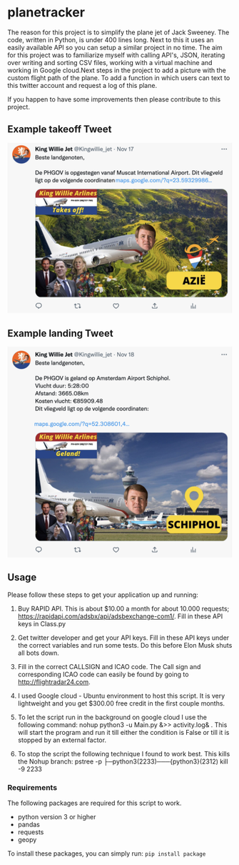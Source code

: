 # planetracker
The reason for this project is to simplify the plane jet of Jack Sweeney. The code, written in Python, is under 400 lines long. Next to this it uses an easily available API so you can setup a similar project in no time. The aim for this project was to familiarize myself with calling API's, JSON, iterating over writing and sorting CSV files, working with a virtual machine and working in Google cloud.Next steps in the project to add a picture with the custom flight path of the plane. To add a function in which users can text to this twitter account and request a log of this plane.

If you happen to have some improvements then please contribute to this project.
## Example takeoff Tweet
![Screenshot of Tweet landing](./images/takeoff.png)

## Example landing Tweet
![Screenshot of Tweet landing](./images/landing.png)


## Usage
Please follow these steps to get your application up and running:

1. Buy RAPID API. This is about $10.00 a month for about 10.000 requests; https://rapidapi.com/adsbx/api/adsbexchange-com1/. Fill in these API keys in Class.py

2. Get twitter developer and get your API keys. Fill in these API keys under the correct variables and run some tests. Do this before Elon Musk shuts all bots down.

3. Fill in the correct CALLSIGN and ICAO code. The Call sign and corresponding ICAO code can easily be found by going to http://flightradar24.com.

4. I used Google cloud - Ubuntu environment to host this script. It is very lightweight and you get $300.00 free credit in the first couple months.

5. To let the script run in the background on google cloud I use the following command: nohup python3 -u Main.py &>> activity.log& . This will start the program and run it till either the condition is False or till it is stopped by an external factor.

6. To stop the script the following technique I found to work best. This kills the Nohup branch: pstree -p ├─python3(2233)───{python3}(2312) kill -9 2233
 
### Requirements
The following packages are required for this script to work.
- python version 3 or higher
- pandas
- requests
- geopy

To install these packages, you can simply run: `pip install package`


